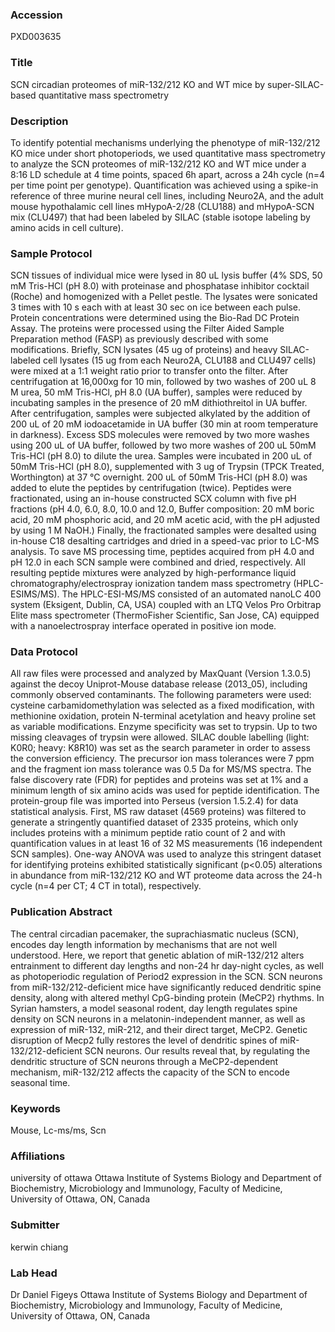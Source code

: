 ### Accession
PXD003635

### Title
SCN circadian proteomes of miR-132/212 KO and WT mice by super-SILAC-based quantitative mass spectrometry

### Description
To identify potential mechanisms underlying the phenotype of miR-132/212 KO mice under short photoperiods, we used quantitative mass spectrometry to analyze the SCN proteomes of miR-132/212 KO and WT mice under a 8:16 LD schedule at 4 time points, spaced 6h apart, across a 24h cycle (n=4 per time point per genotype). Quantification was achieved using a spike-in reference of three murine neural cell lines, including Neuro2A, and the adult mouse hypothalamic cell lines mHypoA-2/28 (CLU188) and mHypoA-SCN mix (CLU497) that had been labeled by SILAC (stable isotope labeling by amino acids in cell culture).

### Sample Protocol
SCN tissues of individual mice were lysed in 80 uL lysis buffer (4% SDS, 50 mM Tris-HCl (pH 8.0) with proteinase and phosphatase inhibitor cocktail (Roche) and homogenized with a Pellet pestle. The lysates were sonicated 3 times with 10 s each with at least 30 sec on ice between each pulse. Protein concentrations were determined using the Bio-Rad DC Protein Assay. The proteins were processed using the Filter Aided Sample Preparation method (FASP) as previously described with some modifications. Briefly, SCN lysates (45 ug of proteins) and heavy SILAC-labeled cell lysates (15 ug from each Neuro2A, CLU188 and CLU497 cells) were mixed at a 1:1 weight ratio prior to transfer onto the filter. After centrifugation at 16,000xg for 10 min, followed by two washes of 200 uL 8 M urea, 50 mM Tris-HCl, pH 8.0 (UA buffer), samples were reduced by incubating samples in the presence of 20 mM dithiothreitol in UA buffer. After centrifugation, samples were subjected alkylated by the addition of 200 uL of 20 mM iodoacetamide in UA buffer (30 min at room temperature in darkness). Excess SDS molecules were removed by two more washes using 200 uL of UA buffer, followed by two more washes of 200 uL 50mM Tris-HCl (pH 8.0) to dilute the urea. Samples were incubated in 200 uL of 50mM Tris-HCl (pH 8.0), supplemented with 3 ug of Trypsin (TPCK Treated, Worthington) at 37 °C overnight. 200 uL of 50mM Tris-HCl (pH 8.0) was added to elute the peptides by centrifugation (twice). Peptides were fractionated, using an in-house constructed SCX column with five pH fractions (pH 4.0, 6.0, 8.0, 10.0 and 12.0, Buffer composition: 20 mM boric acid, 20 mM phosphoric acid, and 20 mM acetic acid, with the pH adjusted by using 1 M NaOH.) Finally, the fractionated samples were desalted using in-house C18 desalting cartridges and dried in a speed-vac prior to LC-MS analysis. To save MS processing time, peptides acquired from pH 4.0 and pH 12.0 in each SCN sample were combined and dried, respectively. All resulting peptide mixtures were analyzed by high-performance liquid chromatography/electrospray ionization tandem mass spectrometry (HPLC-ESIMS/MS). The HPLC-ESI-MS/MS consisted of an automated  nanoLC 400 system (Eksigent, Dublin, CA, USA) coupled with an LTQ Velos Pro Orbitrap Elite mass spectrometer (ThermoFisher Scientific, San Jose, CA) equipped with a nanoelectrospray interface operated in positive ion mode.

### Data Protocol
All raw files were processed and analyzed by MaxQuant (Version 1.3.0.5) against the decoy Uniprot-Mouse database release (2013_05), including commonly observed contaminants. The following parameters were used: cysteine carbamidomethylation was selected as a fixed modification, with methionine oxidation, protein N-terminal acetylation and heavy proline set as variable modifications. Enzyme specificity was set to trypsin. Up to two missing cleavages of trypsin were allowed. SILAC double labelling (light: K0R0; heavy: K8R10) was set as the search parameter in order to assess the conversion efficiency. The precursor ion mass tolerances were 7 ppm and the fragment ion mass tolerance was 0.5 Da for MS/MS spectra. The false discovery rate (FDR) for peptides and proteins was set at 1% and a minimum length of six amino acids was used for peptide identification. The protein-group file was imported into Perseus (version 1.5.2.4) for data statistical analysis. First, MS raw dataset (4569 proteins) was filtered to generate a stringently quantified dataset of 2335 proteins, which only includes proteins with a minimum peptide ratio count of 2 and with quantification values in at least 16 of 32 MS measurements (16 independent SCN samples). One-way ANOVA was used to analyze this stringent dataset for identifying proteins exhibited statistically significant (p<0.05) alterations in abundance from miR-132/212 KO and WT proteome data across the 24-h cycle (n=4 per CT; 4 CT in total), respectively.

### Publication Abstract
The central circadian pacemaker, the suprachiasmatic nucleus (SCN), encodes day length information by mechanisms that are not well understood. Here, we report that genetic ablation of miR-132/212 alters entrainment to different day lengths and non-24&#xa0;hr day-night cycles, as well as photoperiodic regulation of Period2 expression in the SCN. SCN neurons from&#xa0;miR-132/212-deficient mice have significantly reduced dendritic spine density, along with altered methyl CpG-binding protein (MeCP2) rhythms. In Syrian hamsters, a model seasonal rodent, day length regulates spine density on SCN neurons in a melatonin-independent manner, as well as expression of miR-132, miR-212, and their direct target, MeCP2. Genetic disruption of Mecp2 fully restores the level of dendritic spines of miR-132/212-deficient SCN neurons. Our results reveal that, by regulating the dendritic structure of SCN neurons through a MeCP2-dependent mechanism, miR-132/212 affects the capacity of the SCN to encode seasonal time.

### Keywords
Mouse, Lc-ms/ms, Scn

### Affiliations
university of ottawa
Ottawa Institute of Systems Biology and Department of Biochemistry, Microbiology and Immunology, Faculty of Medicine, University of Ottawa, ON, Canada

### Submitter
kerwin chiang

### Lab Head
Dr Daniel Figeys
Ottawa Institute of Systems Biology and Department of Biochemistry, Microbiology and Immunology, Faculty of Medicine, University of Ottawa, ON, Canada


